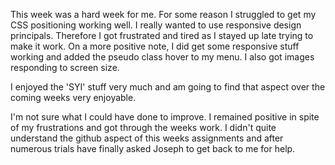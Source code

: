 This week was a hard week for me. For some reason I struggled to get my CSS positioning working well. I really wanted to use responsive design principals. Therefore I got frustrated and tired as I stayed up late trying to make it work. On a more positive note, I did get some responsive stuff working and added the pseudo class hover to my menu. I also got images responding to screen size.

I enjoyed the 'SYI' stuff very much and am going to find that aspect over the coming weeks very enjoyable.


I'm not sure what I could have done to improve. I remained positive in spite of my frustrations and got through the weeks work. I didn't quite understand the github aspect of this weeks assignments and after numerous trials have finally asked Joseph to get back to me for help.
